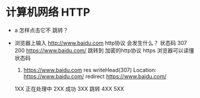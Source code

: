 # 计算机网络 HTTP

 - a  怎样点击它不 跳转？
 - 浏览器上输入  http://www.baidu.com http协议
    会发生什么？  状态码
    307 
    200
    https://www.baidu.com/ 跳转到 加密的http协议 https
    浏览器可以读懂状态码
    1. https://www.baidu.com
    res writeHead(307)  Location: https://www.baidu.com/
    redirect
    https://www.baidu.com/


    1XX  正在处理中
    2XX 成功
    3XX 跳转
    4XX 
    5XX 